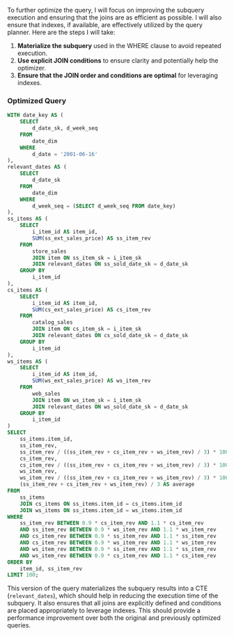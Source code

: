 To further optimize the query, I will focus on improving the subquery execution and ensuring that the joins are as efficient as possible. I will also ensure that indexes, if available, are effectively utilized by the query planner. Here are the steps I will take:

1. **Materialize the subquery** used in the WHERE clause to avoid repeated execution.
2. **Use explicit JOIN conditions** to ensure clarity and potentially help the optimizer.
3. **Ensure that the JOIN order and conditions are optimal** for leveraging indexes.

### Optimized Query

```sql
WITH date_key AS (
    SELECT 
        d_date_sk, d_week_seq
    FROM 
        date_dim
    WHERE 
        d_date = '2001-06-16'
),
relevant_dates AS (
    SELECT 
        d_date_sk
    FROM 
        date_dim
    WHERE 
        d_week_seq = (SELECT d_week_seq FROM date_key)
),
ss_items AS (
    SELECT 
        i_item_id AS item_id,
        SUM(ss_ext_sales_price) AS ss_item_rev
    FROM 
        store_sales
        JOIN item ON ss_item_sk = i_item_sk
        JOIN relevant_dates ON ss_sold_date_sk = d_date_sk
    GROUP BY 
        i_item_id
),
cs_items AS (
    SELECT 
        i_item_id AS item_id,
        SUM(cs_ext_sales_price) AS cs_item_rev
    FROM 
        catalog_sales
        JOIN item ON cs_item_sk = i_item_sk
        JOIN relevant_dates ON cs_sold_date_sk = d_date_sk
    GROUP BY 
        i_item_id
),
ws_items AS (
    SELECT 
        i_item_id AS item_id,
        SUM(ws_ext_sales_price) AS ws_item_rev
    FROM 
        web_sales
        JOIN item ON ws_item_sk = i_item_sk
        JOIN relevant_dates ON ws_sold_date_sk = d_date_sk
    GROUP BY 
        i_item_id
)
SELECT 
    ss_items.item_id,
    ss_item_rev,
    ss_item_rev / ((ss_item_rev + cs_item_rev + ws_item_rev) / 3) * 100 AS ss_dev,
    cs_item_rev,
    cs_item_rev / ((ss_item_rev + cs_item_rev + ws_item_rev) / 3) * 100 AS cs_dev,
    ws_item_rev,
    ws_item_rev / ((ss_item_rev + cs_item_rev + ws_item_rev) / 3) * 100 AS ws_dev,
    (ss_item_rev + cs_item_rev + ws_item_rev) / 3 AS average
FROM 
    ss_items
    JOIN cs_items ON ss_items.item_id = cs_items.item_id
    JOIN ws_items ON ss_items.item_id = ws_items.item_id
WHERE 
    ss_item_rev BETWEEN 0.9 * cs_item_rev AND 1.1 * cs_item_rev
    AND ss_item_rev BETWEEN 0.9 * ws_item_rev AND 1.1 * ws_item_rev
    AND cs_item_rev BETWEEN 0.9 * ss_item_rev AND 1.1 * ss_item_rev
    AND cs_item_rev BETWEEN 0.9 * ws_item_rev AND 1.1 * ws_item_rev
    AND ws_item_rev BETWEEN 0.9 * ss_item_rev AND 1.1 * ss_item_rev
    AND ws_item_rev BETWEEN 0.9 * cs_item_rev AND 1.1 * cs_item_rev
ORDER BY 
    item_id, ss_item_rev
LIMIT 100;
```

This version of the query materializes the subquery results into a CTE (`relevant_dates`), which should help in reducing the execution time of the subquery. It also ensures that all joins are explicitly defined and conditions are placed appropriately to leverage indexes. This should provide a performance improvement over both the original and previously optimized queries.